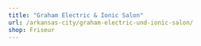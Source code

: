 ```yaml
---
title: "Graham Electric & Ionic Salon"
url: /arkansas-city/graham-electric-und-ionic-salon/
shop: Friseur
---
```

